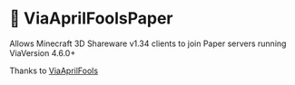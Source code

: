 # 💾 ViaAprilFoolsPaper

Allows Minecraft 3D Shareware v1.34 clients to join Paper servers running ViaVersion 4.6.0+

Thanks to [ViaAprilFools](https://github.com/RaphiMC/ViaAprilFools)